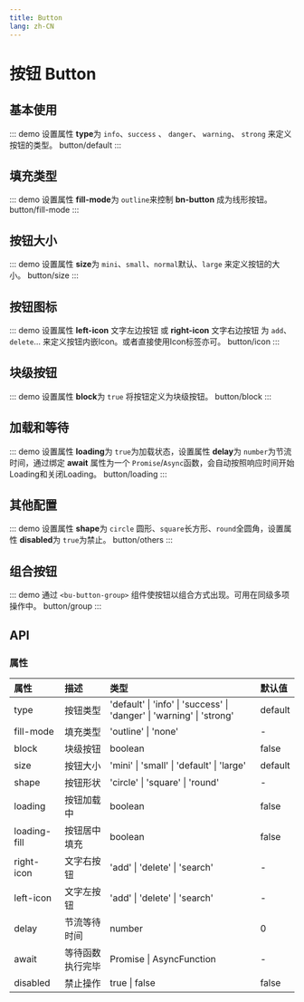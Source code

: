 ```yaml
---
title: Button
lang: zh-CN
---
```


# 按钮 Button

## 基本使用

::: demo 设置属性 **type**为 `info`、`success` 、 `danger`、 `warning`、 `strong` 来定义按钮的类型。
button/default
:::

## 填充类型

::: demo 设置属性 **fill-mode**为 `outline`来控制 **bn-button** 成为线形按钮。
button/fill-mode
:::

## 按钮大小

::: demo 设置属性 **size**为 `mini`、`small`、`normal`默认、`large` 来定义按钮的大小。
button/size
:::

## 按钮图标

::: demo 设置属性 **left-icon** 文字左边按钮 或 **right-icon** 文字右边按钮 为 `add`、`delete`... 来定义按钮内嵌Icon。或者直接使用Icon标签亦可。
button/icon
:::


## 块级按钮

::: demo 设置属性 **block**为 `true` 将按钮定义为块级按钮。
button/block
:::

## 加载和等待

::: demo 设置属性 **loading**为 `true`为加载状态，设置属性 **delay**为 `number`为节流时间，通过绑定 **await** 属性为一个 `Promise`/`Async`函数，会自动按照响应时间开始Loading和关闭Loading。
button/loading
:::

## 其他配置

::: demo 设置属性 **shape**为 `circle` 圆形、`square`长方形、`round`全圆角，设置属性 **disabled**为 `true`为禁止。
button/others
:::
## 组合按钮

::: demo 通过 `<bu-button-group>` 组件使按钮以组合方式出现。可用在同级多项操作中。
button/group
:::

## API

### 属性

| 属性           | 描述       | 类型                                                                    | 默认值     |
|:-------------|:---------|:----------------------------------------------------------------------|:--------|
| type         | 按钮类型     | 'default' \| 'info' \| 'success' \| 'danger' \| 'warning' \| 'strong' | default |
| fill-mode    | 填充类型     | 'outline' \| 'none'                                                   | -       |
| block        | 块级按钮     | boolean                                                               | false   |
| size         | 按钮大小     | 'mini' \| 'small' \| 'default' \| 'large'                             | default |
| shape        | 按钮形状     | 'circle' \| 'square' \| 'round'                                       | -       |
| loading      | 按钮加载中    | boolean                                                               | false   |
| loading-fill | 按钮居中填充   | boolean                                                               | false   |
| right-icon   | 文字右按钮    | 'add' \| 'delete' \| 'search'                                         | -       |
| left-icon    | 文字左按钮    | 'add' \| 'delete' \| 'search'                                         | -       |
| delay        | 节流等待时间   | number                                                                | 0       |
| await        | 等待函数执行完毕 | Promise \| AsyncFunction                                              | -       |
| disabled     | 禁止操作     | true \| false                                                         | false   |

